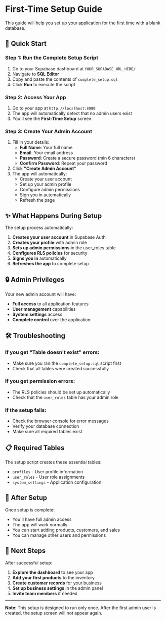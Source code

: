 # First-Time Setup Guide

This guide will help you set up your application for the first time with a blank database.

## 🚀 Quick Start

### Step 1: Run the Complete Setup Script
1. Go to your Supabase dashboard at `YOUR_SUPABASE_URL_HERE/`
2. Navigate to **SQL Editor**
3. Copy and paste the contents of `complete_setup.sql`
4. Click **Run** to execute the script

### Step 2: Access Your App
1. Go to your app at `http://localhost:8080`
2. The app will automatically detect that no admin users exist
3. You'll see the **First-Time Setup** screen

### Step 3: Create Your Admin Account
1. Fill in your details:
   - **Full Name**: Your full name
   - **Email**: Your email address
   - **Password**: Create a secure password (min 6 characters)
   - **Confirm Password**: Repeat your password
2. Click **"Create Admin Account"**
3. The app will automatically:
   - Create your user account
   - Set up your admin profile
   - Configure admin permissions
   - Sign you in automatically
   - Refresh the page

## ✨ What Happens During Setup

The setup process automatically:

1. **Creates your user account** in Supabase Auth
2. **Creates your profile** with admin role
3. **Sets up admin permissions** in the user_roles table
4. **Configures RLS policies** for security
5. **Signs you in** automatically
6. **Refreshes the app** to complete setup

## 🔒 Admin Privileges

Your new admin account will have:
- **Full access** to all application features
- **User management** capabilities
- **System settings** access
- **Complete control** over the application

## 🛠️ Troubleshooting

### If you get "Table doesn't exist" errors:
- Make sure you ran the `complete_setup.sql` script first
- Check that all tables were created successfully

### If you get permission errors:
- The RLS policies should be set up automatically
- Check that the `user_roles` table has your admin role

### If the setup fails:
- Check the browser console for error messages
- Verify your database connection
- Make sure all required tables exist

## 📋 Required Tables

The setup script creates these essential tables:
- `profiles` - User profile information
- `user_roles` - User role assignments
- `system_settings` - Application configuration

## 🔄 After Setup

Once setup is complete:
- You'll have full admin access
- The app will work normally
- You can start adding products, customers, and sales
- You can manage other users and permissions

## 🎯 Next Steps

After successful setup:
1. **Explore the dashboard** to see your app
2. **Add your first products** to the inventory
3. **Create customer records** for your business
4. **Set up business settings** in the admin panel
5. **Invite team members** if needed

---

**Note**: This setup is designed to run only once. After the first admin user is created, the setup screen will not appear again.
